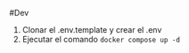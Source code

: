 


#Dev

1. Clonar el .env.template y crear el .env
2. Ejecutar el comando ```docker compose up -d```